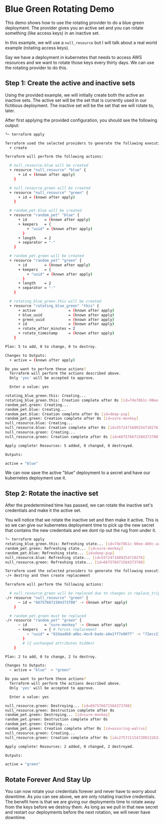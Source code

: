 # Blue Green Rotating Demo

This demo shows how to use the rotating provider to do a blue green deployment. The provider gives you an active
set and you can rotate something (like access keys) in an inactive set.

In this example, we will use a `null_resource` but I will talk about a real world example (rotating access keys).

Say we have a deployment in kubernetes that needs to access AWS resources and we want to rotate those keys
every thirty days. We can use the rotating provider to do this.

## Step 1: Create the active and inactive sets

Using the provided example, we will initially create both the active an inactive sets. 
The active set will be the set that is currently used in our fictitious deployment. 
The inactive set will be the set that we will rotate to, later.

After first applying the provided configuration, you should see the following output:

```bash
╰─ terraform apply

Terraform used the selected providers to generate the following execution plan. Resource actions are indicated with the following symbols:
  + create

Terraform will perform the following actions:

  # null_resource.blue will be created
  + resource "null_resource" "blue" {
      + id = (known after apply)
    }

  # null_resource.green will be created
  + resource "null_resource" "green" {
      + id = (known after apply)
    }

  # random_pet.blue will be created
  + resource "random_pet" "blue" {
      + id        = (known after apply)
      + keepers   = {
          + "uuid" = (known after apply)
        }
      + length    = 2
      + separator = "-"
    }

  # random_pet.green will be created
  + resource "random_pet" "green" {
      + id        = (known after apply)
      + keepers   = {
          + "uuid" = (known after apply)
        }
      + length    = 2
      + separator = "-"
    }

  # rotating_blue_green.this will be created
  + resource "rotating_blue_green" "this" {
      + active               = (known after apply)
      + blue_uuid            = (known after apply)
      + green_uuid           = (known after apply)
      + id                   = (known after apply)
      + rotate_after_minutes = 2
      + rotate_timestamp     = (known after apply)
    }

Plan: 5 to add, 0 to change, 0 to destroy.

Changes to Outputs:
  + active = (known after apply)

Do you want to perform these actions?
  Terraform will perform the actions described above.
  Only 'yes' will be accepted to approve.

  Enter a value: yes

rotating_blue_green.this: Creating...
rotating_blue_green.this: Creation complete after 0s [id=7de78b1c-90ee-489c-ac61-10083f26e725]
random_pet.green: Creating...
random_pet.blue: Creating...
random_pet.blue: Creation complete after 0s [id=deep-pup]
random_pet.green: Creation complete after 0s [id=sure-monkey]
null_resource.blue: Creating...
null_resource.blue: Creation complete after 0s [id=5572471609254710276]
null_resource.green: Creating...
null_resource.green: Creation complete after 0s [id=667576671584373708]

Apply complete! Resources: 5 added, 0 changed, 0 destroyed.

Outputs:

active = "blue"
```


We can now save the active "blue" deployment to a secret and have our kubernetes deployment use it.

## Step 2: Rotate the inactive set

After the predetermined time has passed, we can rotate the inactive set's credentials and make it the active set.

You will notice that we rotate the inactive set and then make it active. This is so we can give our kubernetes deployment
time to pick up the new secret that contains the new credentials and we dont rip out the rug from under it.

```bash
╰─ terraform apply
rotating_blue_green.this: Refreshing state... [id=7de78b1c-90ee-489c-ac61-10083f26e725]
random_pet.green: Refreshing state... [id=sure-monkey]
random_pet.blue: Refreshing state... [id=deep-pup]
null_resource.blue: Refreshing state... [id=5572471609254710276]
null_resource.green: Refreshing state... [id=667576671584373708]

Terraform used the selected providers to generate the following execution plan. Resource actions are indicated with the following symbols:
-/+ destroy and then create replacement

Terraform will perform the following actions:

  # null_resource.green will be replaced due to changes in replace_triggered_by
-/+ resource "null_resource" "green" {
      ~ id = "667576671584373708" -> (known after apply)
    }

  # random_pet.green must be replaced
-/+ resource "random_pet" "green" {
      ~ id        = "sure-monkey" -> (known after apply)
      ~ keepers   = { # forces replacement
          ~ "uuid" = "82daadb8-a0bc-4ec6-bade-a8e1ff7e9077" -> "72ecc21d-01cb-4d4f-9e90-63ad592571ba"
        }
        # (2 unchanged attributes hidden)
    }

Plan: 2 to add, 0 to change, 2 to destroy.

Changes to Outputs:
  ~ active = "blue" -> "green"

Do you want to perform these actions?
  Terraform will perform the actions described above.
  Only 'yes' will be accepted to approve.

  Enter a value: yes

null_resource.green: Destroying... [id=667576671584373708]
null_resource.green: Destruction complete after 0s
random_pet.green: Destroying... [id=sure-monkey]
random_pet.green: Destruction complete after 0s
random_pet.green: Creating...
random_pet.green: Creation complete after 0s [id=assuring-walrus]
null_resource.green: Creating...
null_resource.green: Creation complete after 0s [id=2757211547200132632]

Apply complete! Resources: 2 added, 0 changed, 2 destroyed.

Outputs:

active = "green"
```

## Rotate Forever And Stay Up

You can now rotate your credentials forever and never have to worry about downtime.
As you can see above, we are only rotating inactive credentials.
The benefit here is that we are giving our deployments time to rotate away from the keys before we destroy them.
As long as we pull in that new secret and restart our deployments before the next rotation, we will never have downtime.

